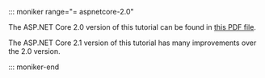 ::: moniker range="= aspnetcore-2.0"

The ASP.NET Core 2.0 version of this tutorial can be found in [this PDF file](https://webpifeed.blob.core.windows.net/webpifeed/Partners/PDF-6-18-18.pdf).

The ASP.NET Core 2.1 version of this tutorial has many improvements over the 2.0 version.

::: moniker-end
